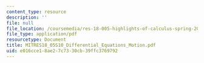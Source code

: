 ```yaml
---
content_type: resource
description: ''
file: null
file_location: /coursemedia/res-18-005-highlights-of-calculus-spring-2010/e016cce18ae27c7330cb39ffc3769792_MITRES18_05S10_Differential_Equations_Motion.pdf
file_type: application/pdf
resourcetype: Document
title: MITRES18_05S10_Differential_Equations_Motion.pdf
uid: e016cce1-8ae2-7c73-30cb-39ffc3769792
---
```

